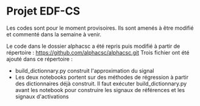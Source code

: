 # Projet EDF-CS
Les codes sont pour le moment provisoires. Ils sont amenés à être modifié et commenté dans la semaine à venir.

Le code dans le dossier alphacsc a été repris puis modifié à partir de répertoire : https://github.com/alphacsc/alphacsc.git
Trois fichier ont été ajouté dans ce répertoire :
- build_dictionnary.py construit l'approximation du signal
- Les deux notebooks portent sur des méthodes de régression à partir des dictionnaires déjà construit. Il faut exécuter build_dictionnary.py avant les notebook pour construire les signaux de références et les signaux d'activations
